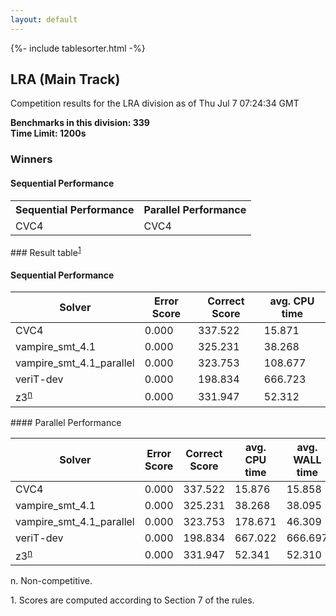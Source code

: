 ```yaml
---
layout: default
---
```

{%- include tablesorter.html -%}

##  LRA (Main Track)

Competition results for the LRA division as of Thu Jul 7 07:24:34 GMT

**Benchmarks in this division: 339**
<br/>
**Time Limit: 1200s**


### Winners
#### Sequential Performance
<table>
<tr>
<th class="center">Sequential Performance</th>
<th class="center">Parallel Performance</th>
</tr>
<tr class="center">
<td>CVC4</td>
<td>CVC4</td>
</tr>
</table>
### Result table<sup><a href="#fn1">1</a></sup>
 




#### Sequential Performance
<table id="sequential" class="result sorted">
<thead>
<tr>
<th class="center">Solver</th>
<th class="center">Error Score</th>
<th class="center">Correct Score</th>
<th class="center">avg. CPU time </th>
</tr>
</thead>
<tr>
<td>CVC4</td>
<td class="right">0.000</td>
<td class="right">337.522</td>
<td class="right">15.871</td>
</tr>
<tr>
<td>vampire_smt_4.1</td>
<td class="right">0.000</td>
<td class="right">325.231</td>
<td class="right">38.268</td>
</tr>
<tr>
<td>vampire_smt_4.1_parallel</td>
<td class="right">0.000</td>
<td class="right">323.753</td>
<td class="right">108.677</td>
</tr>
<tr>
<td>veriT-dev</td>
<td class="right">0.000</td>
<td class="right">198.834</td>
<td class="right">666.723</td>
</tr>
<tr>
<td>z3<SUP><a href="#fn">n</a></SUP>
</td>
<td class="right">0.000</td>
<td class="right">331.947</td>
<td class="right">52.312</td>
</tr>

</table>
#### Parallel Performance
<table id="parallel" class="result sorted">
<thead>
<tr>
<th class="center">Solver</th><th class="center">Error Score</th>
<th class="center">Correct Score</th>
<th class="center">avg. CPU time </th>
<th class="center">avg. WALL time </th>

<th class="center">Unsolved</th>
</tr>
</thead>
<tr>
<td>CVC4</td>
<td class="right">0.000</td>
<td class="right">337.522</td>
<td class="right">15.876</td>
<td class="right">15.858</td>
<td class="right">1</td>
</tr>
<tr>
<td>vampire_smt_4.1</td>
<td class="right">0.000</td>
<td class="right">325.231</td>
<td class="right">38.268</td>
<td class="right">38.095</td>
<td class="right">7</td>
</tr>
<tr>
<td>vampire_smt_4.1_parallel</td>
<td class="right">0.000</td>
<td class="right">323.753</td>
<td class="right">178.671</td>
<td class="right">46.309</td>
<td class="right">8</td>
</tr>
<tr>
<td>veriT-dev</td>
<td class="right">0.000</td>
<td class="right">198.834</td>
<td class="right">667.022</td>
<td class="right">666.697</td>
<td class="right">61</td>
</tr>
<tr>
<td>z3<SUP><a href="#fn">n</a></SUP>
</td>
<td class="right">0.000</td>
<td class="right">331.947</td>
<td class="right">52.341</td>
<td class="right">52.310</td>
<td class="right">4</td>
</tr>
</table>
<span id="fn"> n. Non-competitive.</span>

<span id="fn1"> 1. Scores are computed according to Section 7 of the rules.</span>


